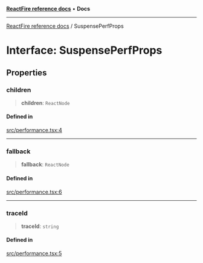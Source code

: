 [**ReactFire reference docs**](../README.md) • **Docs**

***

[ReactFire reference docs](../README.md) / SuspensePerfProps

# Interface: SuspensePerfProps

## Properties

### children

> **children**: `ReactNode`

#### Defined in

[src/performance.tsx:4](https://github.com/Synapski/reactfire/blob/main/src/performance.tsx#L4)

***

### fallback

> **fallback**: `ReactNode`

#### Defined in

[src/performance.tsx:6](https://github.com/Synapski/reactfire/blob/main/src/performance.tsx#L6)

***

### traceId

> **traceId**: `string`

#### Defined in

[src/performance.tsx:5](https://github.com/Synapski/reactfire/blob/main/src/performance.tsx#L5)
